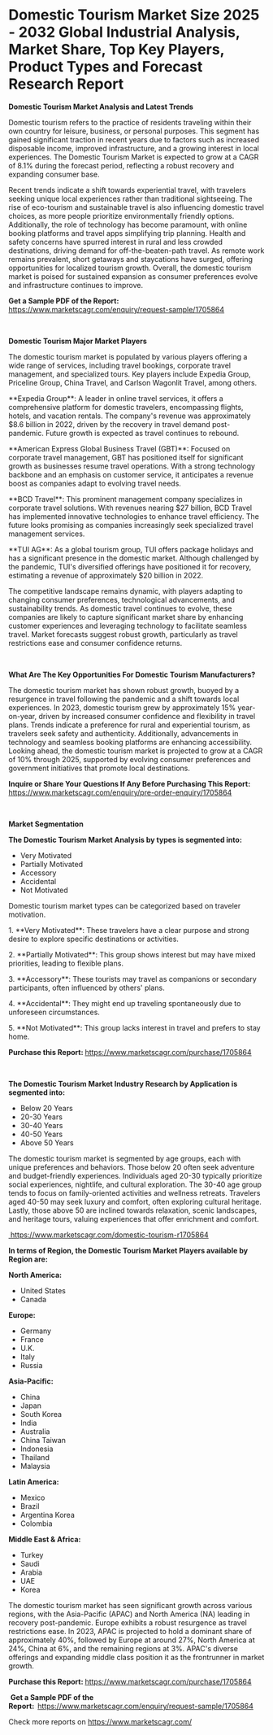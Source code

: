 <p><h1>Domestic Tourism Market Size 2025 - 2032 Global Industrial Analysis, Market Share, Top Key Players, Product Types and Forecast Research Report</h1></p><p><strong>Domestic Tourism Market Analysis and Latest Trends</strong></p>
<p><p>Domestic tourism refers to the practice of residents traveling within their own country for leisure, business, or personal purposes. This segment has gained significant traction in recent years due to factors such as increased disposable income, improved infrastructure, and a growing interest in local experiences. The Domestic Tourism Market is expected to grow at a CAGR of 8.1% during the forecast period, reflecting a robust recovery and expanding consumer base.</p><p>Recent trends indicate a shift towards experiential travel, with travelers seeking unique local experiences rather than traditional sightseeing. The rise of eco-tourism and sustainable travel is also influencing domestic travel choices, as more people prioritize environmentally friendly options. Additionally, the role of technology has become paramount, with online booking platforms and travel apps simplifying trip planning. Health and safety concerns have spurred interest in rural and less crowded destinations, driving demand for off-the-beaten-path travel. As remote work remains prevalent, short getaways and staycations have surged, offering opportunities for localized tourism growth. Overall, the domestic tourism market is poised for sustained expansion as consumer preferences evolve and infrastructure continues to improve.</p></p>
<p><strong>Get a Sample PDF of the Report:&nbsp;</strong> <a href="https://www.marketscagr.com/enquiry/request-sample/1705864?utm_campaign=2946&utm_medium=2&utm_source=Github&utm_content=ia&utm_term=10032025&utm_id=domestic-tourism">https://www.marketscagr.com/enquiry/request-sample/1705864</a></p>
<p>&nbsp;</p>
<p><strong>Domestic Tourism Major Market Players</strong></p>
<p><p>The domestic tourism market is populated by various players offering a wide range of services, including travel bookings, corporate travel management, and specialized tours. Key players include Expedia Group, Priceline Group, China Travel, and Carlson Wagonlit Travel, among others.</p><p>**Expedia Group**: A leader in online travel services, it offers a comprehensive platform for domestic travelers, encompassing flights, hotels, and vacation rentals. The company's revenue was approximately $8.6 billion in 2022, driven by the recovery in travel demand post-pandemic. Future growth is expected as travel continues to rebound.</p><p>**American Express Global Business Travel (GBT)**: Focused on corporate travel management, GBT has positioned itself for significant growth as businesses resume travel operations. With a strong technology backbone and an emphasis on customer service, it anticipates a revenue boost as companies adapt to evolving travel needs.</p><p>**BCD Travel**: This prominent management company specializes in corporate travel solutions. With revenues nearing $27 billion, BCD Travel has implemented innovative technologies to enhance travel efficiency. The future looks promising as companies increasingly seek specialized travel management services.</p><p>**TUI AG**: As a global tourism group, TUI offers package holidays and has a significant presence in the domestic market. Although challenged by the pandemic, TUI's diversified offerings have positioned it for recovery, estimating a revenue of approximately $20 billion in 2022.</p><p>The competitive landscape remains dynamic, with players adapting to changing consumer preferences, technological advancements, and sustainability trends. As domestic travel continues to evolve, these companies are likely to capture significant market share by enhancing customer experiences and leveraging technology to facilitate seamless travel. Market forecasts suggest robust growth, particularly as travel restrictions ease and consumer confidence returns.</p></p>
<p>&nbsp;</p>
<p><strong>What Are The Key Opportunities For Domestic Tourism Manufacturers?</strong></p>
<p><p>The domestic tourism market has shown robust growth, buoyed by a resurgence in travel following the pandemic and a shift towards local experiences. In 2023, domestic tourism grew by approximately 15% year-on-year, driven by increased consumer confidence and flexibility in travel plans. Trends indicate a preference for rural and experiential tourism, as travelers seek safety and authenticity. Additionally, advancements in technology and seamless booking platforms are enhancing accessibility. Looking ahead, the domestic tourism market is projected to grow at a CAGR of 10% through 2025, supported by evolving consumer preferences and government initiatives that promote local destinations.</p></p>
<p><strong>Inquire or Share Your Questions If Any Before Purchasing This Report:</strong> <a href="https://www.marketscagr.com/enquiry/pre-order-enquiry/1705864?utm_campaign=2946&utm_medium=2&utm_source=Github&utm_content=ia&utm_term=10032025&utm_id=domestic-tourism">https://www.marketscagr.com/enquiry/pre-order-enquiry/1705864</a></p>
<p>&nbsp;</p>
<p><strong>Market Segmentation</strong></p>
<p><strong>The Domestic Tourism Market Analysis by types is segmented into:</strong></p>
<p><ul><li>Very Motivated</li><li>Partially Motivated</li><li>Accessory</li><li>Accidental</li><li>Not Motivated</li></ul></p>
<p><p>Domestic tourism market types can be categorized based on traveler motivation. </p><p>1. **Very Motivated**: These travelers have a clear purpose and strong desire to explore specific destinations or activities.</p><p>2. **Partially Motivated**: This group shows interest but may have mixed priorities, leading to flexible plans.</p><p>3. **Accessory**: These tourists may travel as companions or secondary participants, often influenced by others' plans.</p><p>4. **Accidental**: They might end up traveling spontaneously due to unforeseen circumstances.</p><p>5. **Not Motivated**: This group lacks interest in travel and prefers to stay home.</p></p>
<p><strong>Purchase this Report:&nbsp;</strong><a href="https://www.marketscagr.com/purchase/1705864?utm_campaign=2946&utm_medium=2&utm_source=Github&utm_content=ia&utm_term=10032025&utm_id=domestic-tourism">https://www.marketscagr.com/purchase/1705864</a></p>
<p>&nbsp;</p>
<p><strong>The Domestic Tourism Market Industry Research by Application is segmented into:</strong></p>
<p><ul><li>Below 20 Years</li><li>20-30 Years</li><li>30-40 Years</li><li>40-50 Years</li><li>Above 50 Years</li></ul></p>
<p><p>The domestic tourism market is segmented by age groups, each with unique preferences and behaviors. Those below 20 often seek adventure and budget-friendly experiences. Individuals aged 20-30 typically prioritize social experiences, nightlife, and cultural exploration. The 30-40 age group tends to focus on family-oriented activities and wellness retreats. Travelers aged 40-50 may seek luxury and comfort, often exploring cultural heritage. Lastly, those above 50 are inclined towards relaxation, scenic landscapes, and heritage tours, valuing experiences that offer enrichment and comfort.</p></p>
<p><a href="https://www.marketscagr.com/domestic-tourism-r1705864?utm_campaign=2946&utm_medium=2&utm_source=Github&utm_content=ia&utm_term=10032025&utm_id=domestic-tourism">&nbsp;https://www.marketscagr.com/domestic-tourism-r1705864</a></p>
<p><strong>In terms of Region, the Domestic Tourism Market Players available by Region are:</strong></p>
<p>
    <p> <strong> North America: </strong>
        <ul>
            <li>United States</li>
            <li>Canada</li>
        </ul>
        </p> 
    <p> <strong> Europe: </strong>
        <ul>
            <li>Germany</li>
            <li>France</li>
            <li>U.K.</li>
            <li>Italy</li>
            <li>Russia</li>
        </ul>
        </p> 
    <p> <strong> Asia-Pacific: </strong>
        <ul>
            <li>China</li>
            <li>Japan</li>
            <li>South Korea</li>
            <li>India</li>
            <li>Australia</li>
            <li>China Taiwan</li>
            <li>Indonesia</li>
            <li>Thailand</li>
            <li>Malaysia</li>
        </ul>
        </p> 
    <p> <strong> Latin America: </strong>
        <ul>
            <li>Mexico</li>
            <li>Brazil</li>
            <li>Argentina Korea</li>
            <li>Colombia</li>
        </ul>
        </p> 
    <p> <strong> Middle East & Africa: </strong>
        <ul>
            <li>Turkey</li>
            <li>Saudi</li>
            <li>Arabia</li>
            <li>UAE</li>
            <li>Korea</li>
        </ul>
    </p>
    </p>
<p><p>The domestic tourism market has seen significant growth across various regions, with the Asia-Pacific (APAC) and North America (NA) leading in recovery post-pandemic. Europe exhibits a robust resurgence as travel restrictions ease. In 2023, APAC is projected to hold a dominant share of approximately 40%, followed by Europe at around 27%, North America at 24%, China at 6%, and the remaining regions at 3%. APAC's diverse offerings and expanding middle class position it as the frontrunner in market growth.</p></p>
<p><strong>Purchase this Report: </strong><a href="https://www.marketscagr.com/purchase/1705864?utm_campaign=2946&utm_medium=2&utm_source=Github&utm_content=ia&utm_term=10032025&utm_id=domestic-tourism">https://www.marketscagr.com/purchase/1705864</a></p>
<p>&nbsp;<strong>Get a Sample PDF of the Report:&nbsp;&nbsp;</strong><a href="https://www.marketscagr.com/enquiry/request-sample/1705864?utm_campaign=2946&utm_medium=2&utm_source=Github&utm_content=ia&utm_term=10032025&utm_id=domestic-tourism">https://www.marketscagr.com/enquiry/request-sample/1705864</a></p>
<p><strong></strong></p>
<p>Check more reports on <a href="https://www.marketscagr.com/?utm_campaign=2946&utm_medium=2&utm_source=Github&utm_content=ia&utm_term=10032025&utm_id=domestic-tourism">https://www.marketscagr.com/</a></p>